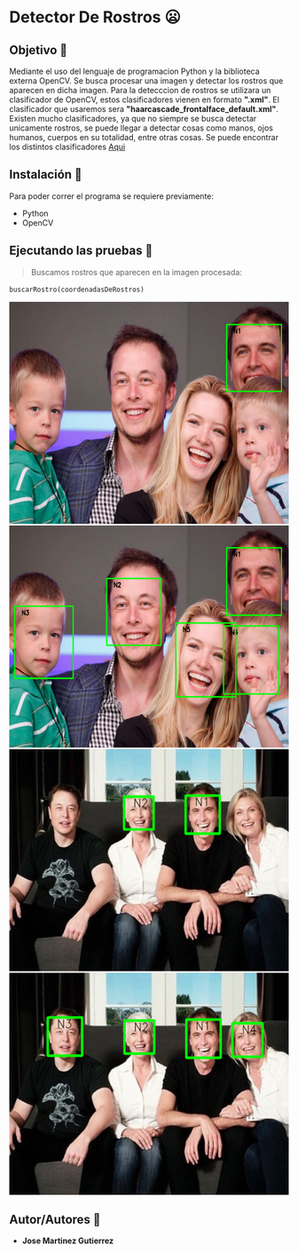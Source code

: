 # Detector De Rostros :frowning:

## Objetivo :dart:
Mediante el uso del lenguaje de programacion Python y la biblioteca externa OpenCV. Se busca procesar una imagen y detectar los rostros que aparecen en dicha imagen. Para la detecccion de rostros se utilizara un clasificador de OpenCV, estos clasificadores vienen en formato **".xml"**. El clasificador que usaremos sera **"haarcascade_frontalface_default.xml"**. Existen mucho clasificadores, ya que no siempre se busca detectar unicamente rostros, se puede llegar a detectar cosas como manos, ojos humanos, cuerpos en su totalidad, entre otras cosas. Se puede encontrar los distintos clasificadores <a href="https://github.com/opencv/opencv">Aqui</a> 

## Instalación :wrench:
Para poder correr el programa se requiere previamente:
* Python
* OpenCV

## Ejecutando las pruebas :memo:
> Buscamos rostros que aparecen en la imagen procesada: 
```python
buscarRostro(coordenadasDeRostros)
```
<img height="400px" width="600px" scale="50%" src="https://github.com/martinez022jose/Detector-De-Rostros/blob/master/screenShotsReadMe/cara1.PNG"/>

<img height="400px" width="600px" scale="50%" src="https://github.com/martinez022jose/Detector-De-Rostros/blob/master/screenShotsReadMe/cara5.PNG"/>

<img height="400px" width="600px" scale="50%" src="https://github.com/martinez022jose/Detector-De-Rostros/blob/master/screenShotsReadMe/cara2.PNG"/>

<img height="400px" width="600px" scale="50%" src="https://github.com/martinez022jose/Detector-De-Rostros/blob/master/screenShotsReadMe/cara4.PNG"/>

## Autor/Autores :pushpin:
* **Jose Martinez Gutierrez**
